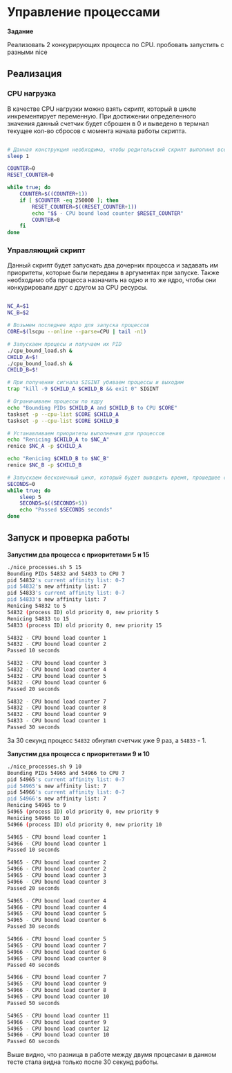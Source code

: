 # Управление процессами

**Задание**

Реализовать 2 конкурирующих процесса по CPU. пробовать запустить с разными nice

## Реализация

### CPU нагрузка

В качестве CPU нагрузки можно взять скрипт, который в цикле инкрементирует переменную. При достижении определенного значения данный счетчик будет сброшен в 0 и выведено в термнал текущее кол-во сбросов с момента начала работы скрипта.

```bash

# Данная конструкция необходима, чтобы родительский скрипт выполнил все необходимые изменения.
sleep 1

COUNTER=0
RESET_COUNTER=0

while true; do
    COUNTER=$((COUNTER+1))
    if [ $COUNTER -eq 250000 ]; then
        RESET_COUNTER=$((RESET_COUNTER+1))
        echo "$$ - CPU bound load counter $RESET_COUNTER"
        COUNTER=0
    fi
done
```

### Управляющий скрипт

Данный скрипт будет запускать два дочерних процесса и задавать им приоритеты, которые были переданы в аргументах при запуске.
Также необходимо оба процесса назначить на одно и то же ядро, чтобы они конкурировали друг с другом за CPU ресурсы.

```bash

NC_A=$1
NC_B=$2

# Возьмем последнее ядро для запуска процессов
CORE=$(lscpu --online --parse=CPU | tail -n1)

# Запускаем процесы и получаем их PID
./cpu_bound_load.sh &
CHILD_A=$!
./cpu_bound_load.sh &
CHILD_B=$!

# При получении сигнала SIGINT убиваем процессы и выходим
trap "kill -9 $CHILD_A $CHILD_B && exit 0" SIGINT

# Ограничиваем процессы по ядру
echo "Bounding PIDs $CHILD_A and $CHILD_B to CPU $CORE"
taskset -p --cpu-list $CORE $CHILD_A
taskset -p --cpu-list $CORE $CHILD_B

# Устанавливаем приоритеты выполнения для процессов
echo "Renicing $CHILD_A to $NC_A"
renice $NC_A -p $CHILD_A 

echo "Renicing $CHILD_B to $NC_B"
renice $NC_B -p $CHILD_B

# Запускаем бесконечный цикл, который будет выводить время, прошедшее с момента запуска
SECONDS=0
while true; do
    sleep 5
    SECONDS=$((SECONDS+5))
    echo "Passed $SECONDS seconds"
done
```

## Запуск и проверка работы

**Запустим два процесса с приоритетами 5 и 15**

```bash
./nice_processes.sh 5 15
Bounding PIDs 54832 and 54833 to CPU 7
pid 54832's current affinity list: 0-7
pid 54832's new affinity list: 7
pid 54833's current affinity list: 0-7
pid 54833's new affinity list: 7
Renicing 54832 to 5
54832 (process ID) old priority 0, new priority 5
Renicing 54833 to 15
54833 (process ID) old priority 0, new priority 15

54832 - CPU bound load counter 1
54832 - CPU bound load counter 2
Passed 10 seconds

54832 - CPU bound load counter 3
54832 - CPU bound load counter 4
54832 - CPU bound load counter 5
54832 - CPU bound load counter 6
Passed 20 seconds

54832 - CPU bound load counter 7
54832 - CPU bound load counter 8
54832 - CPU bound load counter 9
54833 - CPU bound load counter 1
Passed 30 seconds
```

За 30 секунд процесс `54832` обнулил счетчик уже 9 раз, а `54833` - 1.

**Запустим два процесса с приоритетами 9 и 10**

```bash
./nice_processes.sh 9 10
Bounding PIDs 54965 and 54966 to CPU 7
pid 54965's current affinity list: 0-7
pid 54965's new affinity list: 7
pid 54966's current affinity list: 0-7
pid 54966's new affinity list: 7
Renicing 54965 to 9
54965 (process ID) old priority 0, new priority 9
Renicing 54966 to 10
54966 (process ID) old priority 0, new priority 10

54965 - CPU bound load counter 1
54966 - CPU bound load counter 1
Passed 10 seconds

54965 - CPU bound load counter 2
54966 - CPU bound load counter 2
54965 - CPU bound load counter 3
54966 - CPU bound load counter 3
Passed 20 seconds

54965 - CPU bound load counter 4
54966 - CPU bound load counter 4
54965 - CPU bound load counter 5
54965 - CPU bound load counter 6
Passed 30 seconds

54966 - CPU bound load counter 5
54965 - CPU bound load counter 7
54966 - CPU bound load counter 6
54965 - CPU bound load counter 8
Passed 40 seconds

54966 - CPU bound load counter 7
54965 - CPU bound load counter 9
54966 - CPU bound load counter 8
54965 - CPU bound load counter 10
Passed 50 seconds

54965 - CPU bound load counter 11
54966 - CPU bound load counter 9
54965 - CPU bound load counter 12
54966 - CPU bound load counter 10
Passed 60 seconds
```

Выше видно, что разница в работе между двумя процесами в данном тесте стала видна только после 30 секунд работы.
